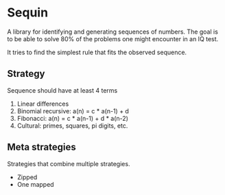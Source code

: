# Sequin

A library for identifying and generating sequences of numbers. The goal is to be able to solve 80% of the problems one might encounter in an IQ test.

It tries to find the simplest rule that fits the observed sequence.

## Strategy

Sequence should have at least 4 terms

1. Linear differences
2. Binomial recursive: a(n) = c * a(n-1) + d
3. Fibonacci: a(n) = c * a(n-1) + d * a(n-2)
4. Cultural: primes, squares, pi digits, etc.

## Meta strategies

Strategies that combine multiple strategies.

- Zipped
- One mapped


